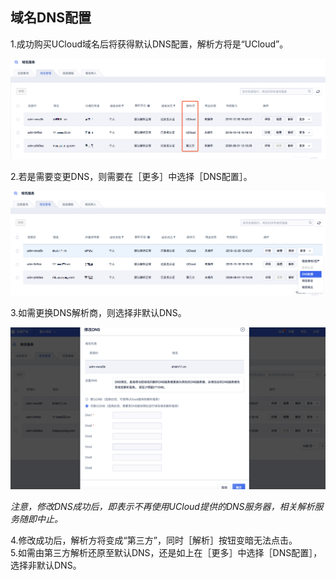 

## 域名DNS配置

1.成功购买UCloud域名后将获得默认DNS配置，解析方将是“UCloud”。

![](/images/dns/解析1.png)

2.若是需要变更DNS，则需要在［更多］中选择［DNS配置］。

![](/images/dns/解析2.png)

3.如需更换DNS解析商，则选择非默认DNS。

![](/images/dns/解析3.png)

*注意，修改DNS成功后，即表示不再使用UCloud提供的DNS服务器，相关解析服务随即中止。*

4.修改成功后，解析方将变成“第三方”，同时［解析］按钮变暗无法点击。  
5.如需由第三方解析还原至默认DNS，还是如上在［更多］中选择［DNS配置］，选择非默认DNS。
